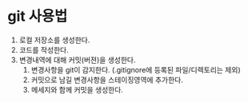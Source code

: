# git 사용법

1. 로컬 저장소를 생성한다.
2. 코드를 작성한다. 
3. 변경내역에 대해 커밋(버젼)을 생성한다. 
   1. 변경사항을 git이 감지한다. (.gitignore에 등록된 파일/디렉토리는 제외)
   2. 커밋으로 남길 변경사항을 스테이징영역에 추가한다.
   3. 메세지와 함께 커밋을 생성한다.
